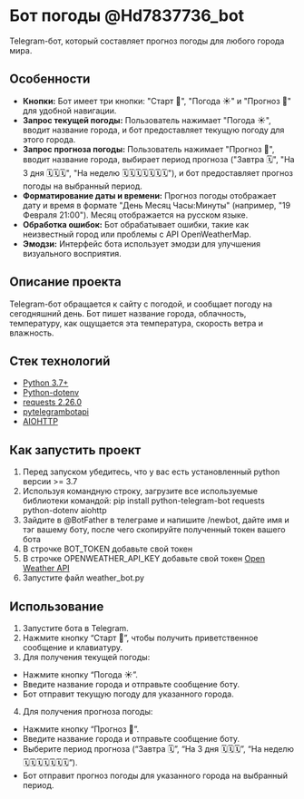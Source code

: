 # Бот погоды @Hd7837736_bot
Telegram-бот, который составляет прогноз погоды для любого города мира.

## Особенности

*   **Кнопки:** Бот имеет три кнопки: "Старт 🚀", "Погода ☀️" и "Прогноз 📅" для удобной навигации.
*   **Запрос текущей погоды:** Пользователь нажимает "Погода ☀️", вводит название города, и бот предоставляет текущую погоду для этого города.
*   **Запрос прогноза погоды:** Пользователь нажимает "Прогноз 📅", вводит название города, выбирает период прогноза ("Завтра 🗓️", "На 3 дня 🗓️🗓️🗓️", "На неделю 🗓️🗓️🗓️🗓️🗓️🗓️🗓️"), и бот предоставляет прогноз погоды на выбранный период.
*   **Форматирование даты и времени:** Прогноз погоды отображает дату и время в формате "День Месяц Часы:Минуты" (например, "19 Февраля 21:00"). Месяц отображается на русском языке.
*   **Обработка ошибок:** Бот обрабатывает ошибки, такие как неизвестный город или проблемы с API OpenWeatherMap.
*   **Эмодзи:** Интерфейс бота использует эмодзи для улучшения визуального восприятия.

## Описание проекта
Telegram-бот обращается к сайту с погодой, и сообщает погоду на сегодняшний день. Бот пишет название города, облачность, температуру, как ощущается эта температура, скорость ветра и влажность. 

## Стек технологий
* [Python 3.7+](https://www.python.org/downloads/)
* [Python-dotenv](https://pypi.org/project/python-dotenv/)
* [requests 2.26.0](https://pypi.org/project/requests/)
* [pytelegrambotapi](https://pypi.org/project/pyTelegramBotAPI/)
* [AIOHTTP](https://docs.aiohttp.org/en/stable/index.html)

## Как запустить проект
1. Перед запуском убедитесь, что у вас есть установленный python версии >= 3.7
2. Используя командную строку, загрузите все используемые библиотеки командой: pip install python-telegram-bot requests python-dotenv aiohttp 
3. Зайдите в @BotFather в телеграме и напишите /newbot, дайте имя и тэг вашему боту, после чего скопируйте полученный токен вашего
бота
5. В строчке BOT_TOKEN добавьте свой токен
7. В строчке OPENWEATHER_API_KEY добавьте свой токен [Open Weather API](https://openweathermap.org/forecast5)
8. Запустите файл weather_bot.py

## Использование
1. Запустите бота в Telegram.
2. Нажмите кнопку “Старт 🚀”, чтобы получить приветственное сообщение и клавиатуру.
3. Для получения текущей погоды:
* Нажмите кнопку “Погода ☀️”.
* Введите название города и отправьте сообщение боту.
* Бот отправит текущую погоду для указанного города.
4. Для получения прогноза погоды:
* Нажмите кнопку “Прогноз 📅”.
* Введите название города и отправьте сообщение боту.
* Выберите период прогноза (“Завтра 🗓️”, “На 3 дня 🗓️🗓️🗓️”, “На неделю 🗓️🗓️🗓️🗓️🗓️🗓️🗓️”).
* Бот отправит прогноз погоды для указанного города на выбранный период.
